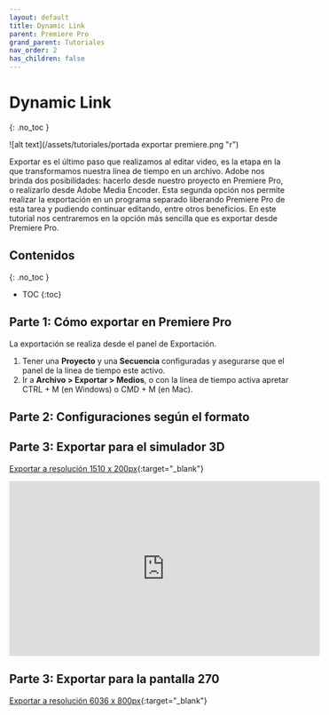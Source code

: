 ```yaml
---
layout: default
title: Dynamic Link
parent: Premiere Pro
grand_parent: Tutoriales
nav_order: 2
has_children: false
---
```


# Dynamic Link
{: .no_toc }

![alt text](/assets/tutoriales/portada exportar premiere.png "r")

Exportar es el último paso que realizamos al editar video, es la etapa en la que transformamos nuestra línea de tiempo en un archivo. Adobe nos brinda dos posibilidades: hacerlo desde nuestro proyecto en Premiere Pro, o realizarlo desde Adobe Media Encoder. Esta segunda opción nos permite realizar la exportación en un programa separado liberando Premiere Pro de esta tarea y pudiendo continuar editando, entre otros beneficios. En este tutorial nos centraremos en la opción más sencilla que es exportar desde Premiere Pro.
  

## Contenidos
{: .no_toc }

- TOC
{:toc}


## Parte 1: Cómo exportar en Premiere Pro
La exportación se realiza desde el panel de Exportación.

1. Tener una **Proyecto** y una **Secuencia** configuradas y asegurarse que el panel de la línea de tiempo este activo.
2. Ir a **Archivo > Exportar > Medios**, o con la línea de tiempo activa apretar CTRL + M (en Windows) o CMD + M (en Mac).


## Parte 2: Configuraciones según el formato  

## Parte 3: Exportar para el simulador 3D  

[Exportar a resolución 1510 x 200px](https://www.youtube.com/watch?v=5aEQnvvi8jI){:target="_blank"}

<iframe width="560" height="315" src="https://www.youtube.com/embed/5aEQnvvi8jI" frameborder="0" allow="accelerometer; autoplay; encrypted-media; gyroscope; picture-in-picture" allowfullscreen></iframe>

## Parte 3: Exportar para la pantalla 270  

[Exportar a resolución 6036 x 800px](https://youtu.be/C7MaeI8csfA){:target="_blank"}
